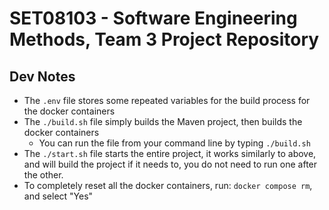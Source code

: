 # SET08103 - Software Engineering Methods, Team 3 Project Repository

## Dev Notes

- The `.env` file stores some repeated variables for the build process for the docker containers
- The `./build.sh` file simply builds the Maven project, then builds the docker containers
  - You can run the file from your command line by typing `./build.sh`
- The `./start.sh` file starts the entire project, it works similarly to above, and will build the project if it needs
to, you do not need to run one after the other.
- To completely reset all the docker containers, run: `docker compose rm`, and select "Yes"